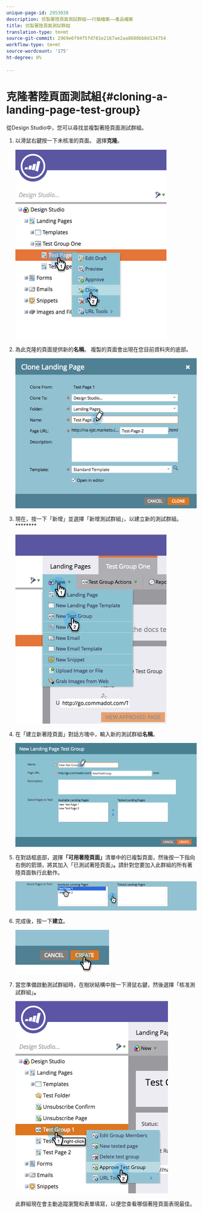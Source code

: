 ```yaml
---
unique-page-id: 2953038
description: 仿製著陸頁面測試群組——行銷檔案——產品檔案
title: 仿製著陸頁面測試群組
translation-type: tm+mt
source-git-commit: 2969e6f94f5fd781e2167ae2aa8680bb8d134754
workflow-type: tm+mt
source-wordcount: '175'
ht-degree: 0%

---
```



# 克隆著陸頁面測試組{#cloning-a-landing-page-test-group}

從Design Studio中，您可以尋找並複製著陸頁面測試群組。

1. 以滑鼠右鍵按一下未核准的頁面。 選擇&#x200B;**克隆**。

   ![](assets/image2015-4-27-15-3a11-3a24.png)

1. 為此克隆的頁面提供新的&#x200B;**名稱**。 複製的頁面會出現在您目前資料夾的底部。

   ![](assets/image2015-4-27-16-3a10-3a10.png)

1. 現在，按一下「新增」並選擇「新增測試群組」，以建立新的測試群組。********

   ![](assets/image2015-4-27-15-3a49-3a54.png)

1. 在「建立新著陸頁面」對話方塊中，輸入新的測試群組&#x200B;**名稱**。

   ![](assets/image2015-4-27-15-3a58-3a13.png)

1. 在對話框底部，選擇&#x200B;**「可用著陸頁面」**&#x200B;清單中的已複製頁面，然後按一下指向右側的箭頭，將其加入「已測試著陸頁面」**。**&#x200B;請針對您要加入此群組的所有著陸頁面執行此動作。

   ![](assets/image2015-4-27-16-3a3-3a22.png)

1. 完成後，按一下&#x200B;**建立**。

   ![](assets/image2015-4-27-16-3a7-3a50.png)

1. 當您準備啟動測試群組時，在樹狀結構中按一下滑鼠右鍵，然後選擇「核准測試群組」**。**

   ![](assets/image2015-4-27-16-3a19-3a10.png)

   此群組現在會主動追蹤瀏覽和表單填寫，以便您查看哪個著陸頁面表現最佳。
